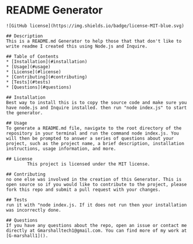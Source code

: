 # README Generator

    ![GitHub license](https://img.shields.io/badge/license-MIT-blue.svg)

    ## Description
    This is a README.md Generator to help those that that don't like to write readme I created this using Node.js and Inquire.

    ## Table of Contents
    * [Installation](#installation)
    * [Usage](#usage)
    * [License](#license)
    * [Contributing](#contributing)
    * [Tests](#tests)
    * [Questions](#questions)

    ## Installation
    Best way to install this is to copy the source code and make sure you have node.js and Inquire installed. then run "node index.js" to start the generator.

    ## Usage
    To generate a README.md file, navigate to the root directory of the repository in your terminal and run the command node index.js. You will then be prompted to answer a series of questions about your project, such as the project name, a brief description, installation instructions, usage information, and more.

    ## License
            This project is licensed under the MIT license.

    ## Contributing
    no one else was involved in the creation of this Generator. This is open source so if you would like to contribute to the project, please fork this repo and submit a pull request with your changes.

    ## Tests
    run it with "node index.js. If it does not run then your installation was incorrectly done. 

    ## Questions
    If you have any questions about the repo, open an issue or contact me directly at Gmarshalltech1@gmail.com. You can find more of my work at [G-marshall1]().
